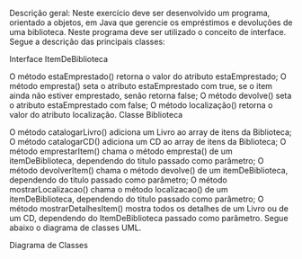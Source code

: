 Descrição geral: Neste exercício deve ser desenvolvido um programa, orientado a objetos, em Java que gerencie os empréstimos e devoluções de uma biblioteca. Neste programa deve ser utilizado o conceito de interface. Segue a descrição das principais classes:

Interface ItemDeBiblioteca

O método estaEmprestado() retorna o valor do atributo estaEmprestado;
O método empresta() seta o atributo estaEmprestado com true, se o item ainda não estiver emprestado, senão retorna false;
O método devolve() seta o atributo estaEmprestado com false;
O método localização() retorna o valor do atributo localização.
Classe Biblioteca

O método catalogarLivro() adiciona um Livro ao array de itens da Biblioteca;
O método catalogarCD() adiciona um CD ao array de itens da Biblioteca;
O método emprestarItem() chama o método empresta() de um itemDeBiblioteca, dependendo do titulo passado como parâmetro;
O método devolverItem() chama o método devolve() de um itemDeBiblioteca, dependendo do titulo passado como parâmetro;
O método mostrarLocalizacao() chama o método localizacao() de um itemDeBiblioteca, dependendo do titulo passado como parâmetro;
O método mostrarDetalhesItem() mostra todos os detalhes de um Livro ou de um CD, dependendo do ItemDeBiblioteca passado como parâmetro.
Segue abaixo o diagrama de classes UML.

 Diagrama de Classes